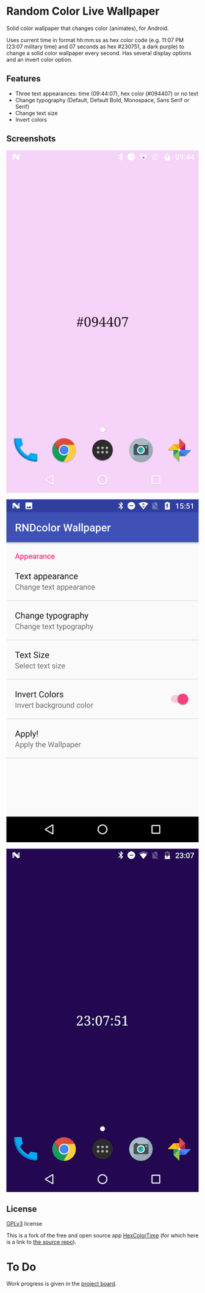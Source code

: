 # Random Color Live Wallpaper

Solid color wallpaper that changes color (animates), for Android.

Uses current time in format hh:mm:ss as hex color code (e.g. 11:07 PM (23:07 military time) and 07 seconds as hex #230751, a dark purple) to change a solid color wallpaper every second. Has several display options and an invert color option.

## Features
- Three text appearances: time (09:44:07), hex color (#094407) or no text
- Change typography (Default, Default Bold, Monospace, Sans Serif or Serif)
- Change text size
- Invert colors

## Screenshots

![Screen shot 1](screenshots/shot1.png)

![Screen shot 2](screenshots/shot2.png)

![Screen shot 3](screenshots/shot3.png)

## License

[GPLv3](https://www.gnu.org/licenses/gpl-3.0.en.html) license

This is a fork of the free and open source app [HexColorTime](https://f-droid.org/app/com.eneko.hexcolortimewallpaper) (for which here is a link to [the source repo](https://github.com/urtxintxa/HexColorTime)).

# To Do
Work progress is given in the [project board](https://github.com/earthbound19/random-color-live-wallpaper-android/projects/1).
